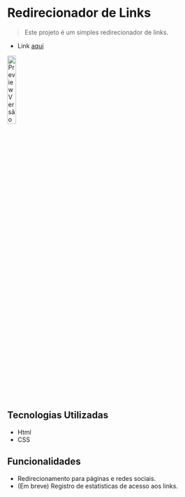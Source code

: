 # Redirecionador de Links

  > Este projeto é um simples redirecionador de links.

- Link [aqui](https://feliphe-blatt.github.io/links/)

<img src="https://github.com/Feliphe-Blatt/portfolio/blob/9297979613e415f0b34571274871abdb719cf037/assets/img/link-mobile.png" title="Preview Versão Mobile" alt="Preview Versão Mobile" width="20%">
  
## Tecnologias Utilizadas

- Html
- CSS

## Funcionalidades

- Redirecionamento para páginas e redes sociais.
- (Em breve) Registro de estatísticas de acesso aos links.
